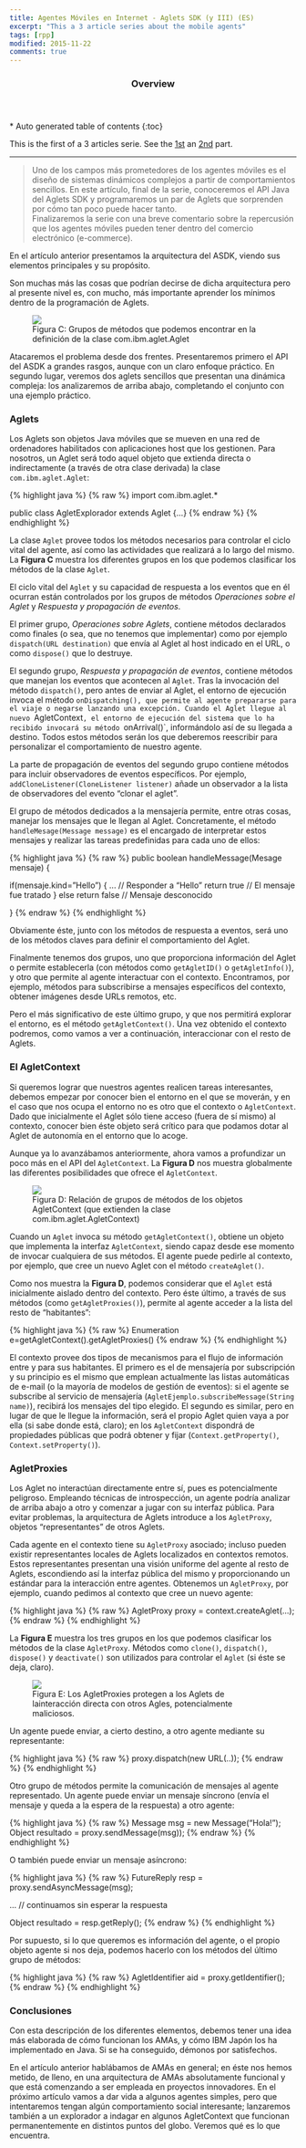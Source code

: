 ```yaml
---
title: Agentes Móviles en Internet - Aglets SDK (y III) (ES)
excerpt: "This a 3 article series about the mobile agents"
tags: [rpp]
modified: 2015-11-22
comments: true
---
```


<section id="table-of-contents" class="toc">
  <header>
    <h3>Overview</h3>
  </header>
<div id="drawer" markdown="1">
*  Auto generated table of contents
{:toc}
</div>
</section><!-- /#table-of-contents -->

This is the first of a 3 articles serie. See the [1st](/blog/aglets-1/) an [2nd](/blog/aglets-2/) part.

----

>Uno de los campos más prometedores de los agentes  móviles es el diseño de sistemas dinámicos complejos a  partir de comportamientos sencillos. En este artículo,  final de la serie,  conoceremos el API Java del Aglets SDK y programaremos un par de Aglets que sorprenden por cómo tan poco puede hacer tanto.  
>Finalizaremos la serie con una breve comentario sobre la repercusión que los agentes móviles pueden tener dentro del comercio electrónico (e-commerce).

En el artículo anterior presentamos la arquitectura del  ASDK, viendo sus elementos principales y su propósito.

Son muchas más las cosas que podrían decirse de dicha arquitectura pero al presente nivel es, con mucho, más importante aprender los mínimos dentro de la programación de Aglets.

<figure class="oneup">
    <a href="/images/1999-aglets/imagen-3c.jpg"><img src="/images/1999-aglets/imagen-3c.jpg"></a>
    <figcaption>Figura C: Grupos de métodos que podemos encontrar en la definición de la clase com.ibm.aglet.Aglet</figcaption>
</figure>


Atacaremos el problema desde dos frentes. Presentaremos primero el API del ASDK a grandes rasgos, aunque con un claro enfoque práctico. En segundo lugar, veremos dos aglets sencillos que presentan una dinámica compleja: los analizaremos de arriba abajo, completando el conjunto con una ejemplo práctico.

### Aglets

Los Aglets son objetos Java móviles que se mueven en una  red de ordenadores habilitados con aplicaciones host que  los gestionen. Para nosotros, un Aglet será todo aquel  objeto que extienda directa o indirectamente (a través de  otra clase derivada) la clase `com.ibm.aglet.Aglet`:

{% highlight java %}
{% raw %}
import com.ibm.aglet.*

public class AgletExplorador extends Aglet {...}
{% endraw %}
{% endhighlight %}

La clase `Aglet` provee todos los métodos necesarios para  controlar el ciclo vital del agente, así como las actividades  que realizará a lo largo del mismo. La **Figura C** muestra los diferentes grupos en los que podemos clasificar los métodos de la clase `Aglet`.

El ciclo vital del `Aglet` y su capacidad de respuesta a los eventos que en él ocurran están controlados por los grupos  de métodos *Operaciones sobre el Aglet* y *Respuesta y propagación de eventos*.

El primer grupo, *Operaciones sobre Aglets*, contiene métodos declarados como finales (o sea, que no tenemos que implementar) como por ejemplo `dispatch(URL destination)` que envía al Aglet al host indicado en el URL, o como `dispose()` que lo destruye.

El segundo grupo, *Respuesta y propagación de eventos*, contiene métodos que manejan los eventos que acontecen al `Aglet`. Tras la invocación del método `dispatch()`, pero antes de enviar al Aglet, el entorno de ejecución invoca el método `onDispatching(), que permite al agente prepararse para el viaje o negarse lanzando una excepción. Cuando el Aglet llegue al nuevo `AgletContext`, el entorno de ejecución del sistema que lo ha recibido invocará su método `onArrival()`, informándolo así de su llegada a destino. Todos estos métodos serán los que deberemos reescribir para personalizar el comportamiento de nuestro agente.

La parte de propagación de eventos del segundo grupo contiene métodos para incluir observadores de eventos específicos. Por ejemplo, `addCloneListener(CloneListener listener)` añade un observador a la lista de observadores del evento “clonar el aglet”.

El grupo de métodos dedicados a la mensajería permite, entre otras cosas, manejar los mensajes que le llegan al Aglet. Concretamente, el método `handleMesage(Message message)` es el encargado de interpretar estos mensajes y realizar las tareas predefinidas para cada uno de ellos:

{% highlight java %}
{% raw %}
public boolean handleMessage(Mesage mensaje) {

  if(mensaje.kind=”Hello”) {
    ... // Responder a “Hello”
    return true    // El mensaje fue tratado
  } else return false // Mensaje desconocido

}
{% endraw %}
{% endhighlight %}

Obviamente éste, junto con los métodos de respuesta a eventos, será uno de los métodos claves para definir el comportamiento del Aglet.

Finalmente tenemos dos grupos, uno que proporciona información del Aglet o permite establecerla (con métodos como `getAgletID()` o `getAgletInfo()`), y otro que permite al agente interactuar con el contexto. Encontramos, por ejemplo, métodos para subscribirse a mensajes específicos del contexto, obtener imágenes desde URLs remotos, etc.

Pero el más significativo de este último grupo, y que nos permitirá explorar el entorno, es el método `getAgletContext()`. Una vez obtenido el contexto podremos, como vamos a ver a continuación, interaccionar con el resto de Aglets.

### El AgletContext

Si queremos lograr que nuestros agentes realicen tareas  interesantes, debemos empezar por conocer bien el entorno  en el que se moverán, y en el caso que nos ocupa el  entorno no es otro que el contexto o `AgletContext`. Dado  que inicialmente el Aglet sólo tiene acceso (fuera de sí  mismo) al contexto, conocer bien éste objeto será crítico para que podamos dotar al Aglet de autonomía en el  entorno que lo acoge.

Aunque ya lo avanzábamos anteriormente, ahora vamos a  profundizar un poco más en el API del `AgletContext`. La **Figura D** nos muestra globalmente las diferentes  posibilidades que ofrece el `AgletContext`.

<figure class="oneup">
    <a href="/images/1999-aglets/imagen-3d.jpg"><img src="/images/1999-aglets/imagen-3d.jpg"></a>
    <figcaption>Figura D: Relación de grupos de métodos de los objetos AgletContext (que extienden la clase com.ibm.aglet.AgletContext)</figcaption>
</figure>

Cuando un `Aglet` invoca su método `getAgletContext()`, obtiene un objeto que implementa la interfaz `AgletContext`, siendo capaz desde ese momento de invocar cualquiera de sus métodos. El agente puede pedirle al  contexto, por ejemplo, que cree un nuevo Aglet con el  método `createAglet()`.

Como nos muestra la **Figura D**, podemos considerar que el `Aglet` está inicialmente aislado dentro del contexto. Pero éste último, a través de sus métodos (como `getAgletProxies()`), permite al agente acceder a la lista del resto de “habitantes”:

{% highlight java %}
{% raw %}
Enumeration e=getAgletContext().getAgletProxies()
{% endraw %}
{% endhighlight %}

El contexto provee dos tipos de mecanismos para el flujo de información entre y para sus habitantes. El primero es el de mensajería por subscripción y su principio es el mismo que emplean actualmente las listas automáticas de e-mail (o la mayoría de modelos de gestión de eventos): si el agente se subscribe  al servicio de mensajería (`AgletEjemplo.subscribeMessage(String name)`), recibirá los mensajes del tipo elegido. El segundo es similar, pero en lugar de que le llegue la información, será el propio Aglet quien vaya a por ella (si sabe donde está, claro); en los `AgletContext` dispondrá de propiedades públicas que podrá obtener y fijar (`Context.getProperty()`, `Context.setProperty()`).

### AgletProxies

Los Aglet no interactúan directamente entre sí, pues es  potencialmente peligroso. Empleando técnicas de introspección, un agente podría analizar de arriba abajo a otro y comenzar a jugar con su interfaz pública. Para evitar problemas, la arquitectura de Aglets introduce a los `AgletProxy`, objetos “representantes” de otros Aglets.

Cada agente en el contexto tiene su `AgletProxy` asociado; incluso pueden existir representantes locales de Aglets localizados en contextos remotos. Estos representantes presentan una visión uniforme del agente al resto de Aglets, escondiendo así la interfaz pública del mismo y proporcionando un estándar para la interacción entre agentes. Obtenemos un `AgletProxy`, por ejemplo, cuando pedimos al contexto que cree un nuevo agente:

{% highlight java %}
{% raw %}
AgletProxy proxy = context.createAglet(...);
{% endraw %}
{% endhighlight %}

La **Figura E** muestra los tres grupos en los que podemos clasificar los métodos de la clase `AgletProxy`. Métodos como `clone()`, `dispatch()`, `dispose()` y `deactivate()` son utilizados para controlar el `Aglet` (si éste se deja, claro).

<figure class="oneup">
    <a href="/images/1999-aglets/imagen-3e.jpg"><img src="/images/1999-aglets/imagen-3e.jpg"></a>
    <figcaption>Figura E: Los AgletProxies protegen a los Aglets de lainteracción directa con otros Agles, potencialmente maliciosos.</figcaption>
</figure>

Un agente puede enviar, a cierto destino, a otro agente mediante su representante:

{% highlight java %}
{% raw %}
proxy.dispatch(new URL(..));
{% endraw %}
{% endhighlight %}

Otro grupo de métodos permite la comunicación de mensajes al agente representado. Un agente puede enviar un mensaje síncrono (envía el mensaje y queda a la espera de la respuesta) a otro agente:

{% highlight java %}
{% raw %}
Message msg = new Message(“Hola!”);
Object resultado = proxy.sendMessage(msg));
{% endraw %}
{% endhighlight %}

O también puede enviar un mensaje asíncrono:

{% highlight java %}
{% raw %}
FutureReply  resp = proxy.sendAsyncMessage(msg);

... // continuamos sin esperar la respuesta

Object resultado = resp.getReply();
{% endraw %}
{% endhighlight %}

Por supuesto, si lo que queremos es información del agente, o el propio objeto agente si nos deja, podemos hacerlo con los métodos del último grupo de métodos:

{% highlight java %}
{% raw %}
AgletIdentifier aid = proxy.getIdentifier();
{% endraw %}
{% endhighlight %}

### Conclusiones

Con esta descripción de los diferentes elementos, debemos tener una idea más elaborada de cómo funcionan los AMAs, y cómo IBM Japón los ha implementado en Java. Si se ha conseguido, démonos por satisfechos.

En el artículo anterior hablábamos de AMAs en general; en éste nos hemos metido, de lleno, en una arquitectura de AMAs absolutamente funcional y que está comenzando a ser empleada en proyectos innovadores. En el próximo artículo vamos a dar vida a algunos agentes simples, pero que intentaremos tengan algún comportamiento social interesante; lanzaremos también a un explorador a indagar en algunos AgletContext que funcionan permanentemente en distintos puntos del globo. Veremos qué es lo que encuentra.

[^1]: Página principal de la Agent Society. http://www.agent.org/

[^2]: La home page de IBM Aglets. http://www.trl.ibm.co.jp/aglets

[^3]: La home page de Javasoft (para el JDK). http://www.javasoft.com
